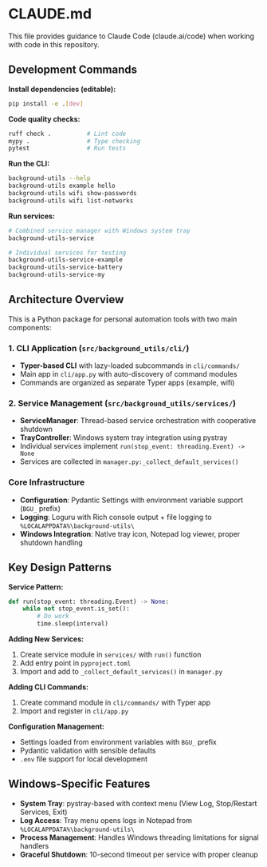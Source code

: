 # CLAUDE.md

This file provides guidance to Claude Code (claude.ai/code) when working with code in this repository.

## Development Commands

**Install dependencies (editable):**
```bash
pip install -e .[dev]
```

**Code quality checks:**
```bash
ruff check .          # Lint code
mypy .                # Type checking  
pytest                # Run tests
```

**Run the CLI:**
```bash
background-utils --help
background-utils example hello
background-utils wifi show-passwords
background-utils wifi list-networks
```

**Run services:**
```bash
# Combined service manager with Windows system tray
background-utils-service

# Individual services for testing
background-utils-service-example
background-utils-service-battery
background-utils-service-my
```

## Architecture Overview

This is a Python package for personal automation tools with two main components:

### 1. CLI Application (`src/background_utils/cli/`)
- **Typer-based CLI** with lazy-loaded subcommands in `cli/commands/`
- Main app in `cli/app.py` with auto-discovery of command modules
- Commands are organized as separate Typer apps (example, wifi)

### 2. Service Management (`src/background_utils/services/`)
- **ServiceManager**: Thread-based service orchestration with cooperative shutdown
- **TrayController**: Windows system tray integration using pystray
- Individual services implement `run(stop_event: threading.Event) -> None`
- Services are collected in `manager.py:_collect_default_services()`

### Core Infrastructure
- **Configuration**: Pydantic Settings with environment variable support (`BGU_` prefix)
- **Logging**: Loguru with Rich console output + file logging to `%LOCALAPPDATA%\background-utils\`
- **Windows Integration**: Native tray icon, Notepad log viewer, proper shutdown handling

## Key Design Patterns

**Service Pattern:**
```python
def run(stop_event: threading.Event) -> None:
    while not stop_event.is_set():
        # Do work
        time.sleep(interval)
```

**Adding New Services:**
1. Create service module in `services/` with `run()` function
2. Add entry point in `pyproject.toml`
3. Import and add to `_collect_default_services()` in `manager.py`

**Adding CLI Commands:**
1. Create command module in `cli/commands/` with Typer app
2. Import and register in `cli/app.py`

**Configuration Management:**
- Settings loaded from environment variables with `BGU_` prefix
- Pydantic validation with sensible defaults
- `.env` file support for local development

## Windows-Specific Features

- **System Tray**: pystray-based with context menu (View Log, Stop/Restart Services, Exit)
- **Log Access**: Tray menu opens logs in Notepad from `%LOCALAPPDATA%\background-utils\`
- **Process Management**: Handles Windows threading limitations for signal handlers
- **Graceful Shutdown**: 10-second timeout per service with proper cleanup